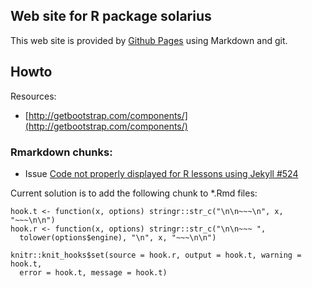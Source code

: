 ## Web site for R package solarius

This web site is provided by [Github Pages](http://pages.github.com) using Markdown and git.

## Howto

Resources:

* [http://getbootstrap.com/components/](http://getbootstrap.com/components/)

### Rmarkdown chunks:

* Issue [Code not properly displayed for R lessons using Jekyll #524](https://github.com/swcarpentry/bc/issues/524)

Current solution is to add the following chunk to *.Rmd files:

```
hook.t <- function(x, options) stringr::str_c("\n\n~~~\n", x, "~~~\n\n")
hook.r <- function(x, options) stringr::str_c("\n\n~~~ ", 
  tolower(options$engine), "\n", x, "~~~\n\n")

knitr::knit_hooks$set(source = hook.r, output = hook.t, warning = hook.t,
  error = hook.t, message = hook.t)
```



